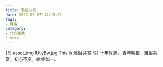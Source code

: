 ```yaml
---
title: 雅俗共赏
date: 2023-05-27 14:15:31
tags:
- 博客
category:
- 代码和我
- more
---
```

{% asset_img lUtyBw.jpg This is 雅俗共赏 %}
十年许嵩，青年晚报，雅俗共赏，初心不变，始终如一。